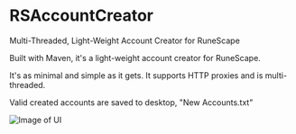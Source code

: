 # RSAccountCreator
Multi-Threaded, Light-Weight Account Creator for RuneScape

Built with Maven, it's a light-weight account creator for RuneScape.

It's as minimal and simple as it gets. It supports HTTP proxies and is multi-threaded.

Valid created accounts are saved to desktop, "New Accounts.txt"

![Image of UI](https://i.imgur.com/o960Dln.png)
